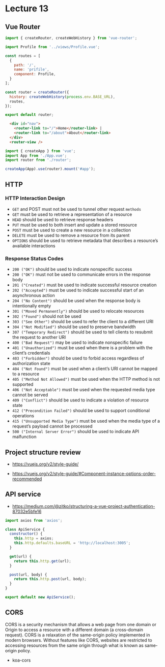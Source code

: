 # Lecture 13

## Vue Router

```js
import { createRouter, createWebHistory } from 'vue-router';

import Profile from '../views/Profile.vue';

const routes = [
  {
    path: '/',
    name: 'prifile',
    component: Profile,
  }
];

const router = createRouter({
  history: createWebHistory(process.env.BASE_URL),
  routes,
});

export default router;
```

```html
  <div id="nav">
    <router-link to="/">Home</router-link> |
    <router-link to="/about">About</router-link>
  </div>
  <router-view />
```

```js
import { createApp } from 'vue';
import App from './App.vue';
import router from './router';

createApp(App).use(router).mount('#app');

```

## HTTP
### HTTP Interaction Design

* `GET` and POST must not be used to tunnel other request `methods`
* `GET` must be used to retrieve a representation of a resource
* `HEAD` should be used to retrieve response headers
* `PUT` must be used to both insert and update a stored resource
* `POST` must be used to create a new resource in a collection
* `DELETE` must be used to remove a resource from its parent
* `OPTIONS` should be used to retrieve metadata that describes a resource’s available interactions

### Response Status Codes

* `200 ("OK")` should be used to indicate nonspecific success
* `200 ("OK")` must not be used to communicate errors in the response body
* `201 ("Created")` must be used to indicate successful resource creation
* `202 ("Accepted")` must be used to indicate successful start of an asynchronous action
* `204 ("No Content")` should be used when the response body is intentionally empty
* `301 ("Moved Permanently")` should be used to relocate resources
* `302 ("Found")` should not be used
* `303 ("See Other")` should be used to refer the client to a different URI
* `304 ("Not Modified")` should be used to preserve bandwidth
* `307 ("Temporary Redirect")` should be used to tell clients to resubmit the request to another URI
* `400 ("Bad Request")` may be used to indicate nonspecific failure
* `401 ("Unauthorized")` must be used when there is a problem with the client’s credentials
* `403 ("Forbidden")` should be used to forbid access regardless of authorization state
* `404 ("Not Found")` must be used when a client’s URI cannot be mapped to a resource
* `405 ("Method Not Allowed")` must be used when the HTTP method is not supported
* `406 ("Not Acceptable")` must be used when the requested media type cannot be served
* `409 ("Conflict")` should be used to indicate a violation of resource state
* `412 ("Precondition Failed")` should be used to support conditional operations
* `415 ("Unsupported Media Type")` must be used when the media type of a request’s payload cannot be processed
* `500 ("Internal Server Error")` should be used to indicate API malfunction

## Project structure review
* https://vuejs.org/v2/style-guide/

* https://vuejs.org/v2/style-guide/#Component-instance-options-order-recommended


## API service

* https://medium.com/@zitko/structuring-a-vue-project-authentication-87032e5bfe16

```js
import axios from 'axios';

class ApiService {
  constructor() {
    this.http = axios;
    this.http.defaults.baseURL = 'http://localhost:3005';
  }

  get(url) {
    return this.http.get(url);
  }

  post(url, body) {
    return this.http.post(url, body);
  }
}

export default new ApiService();

```

## CORS
CORS is a security mechanism that allows a web page from one domain or Origin to access a resource with a different domain (a cross-domain request). CORS is a relaxation of the same-origin policy implemented in modern browsers. Without features like CORS, websites are restricted to accessing resources from the same origin through what is known as same-origin policy.

* koa-cors


